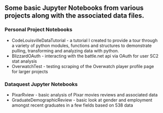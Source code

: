 ## Some basic Jupyter Notebooks from various projects along with the associated data files.

### Personal Project Notebooks
* CodeLouisvilleDataTutorial - a tutorial I created to provide a tour through a variety of python modules, functions and structures to demonstrate pulling, transforming and analyzing data with python.
* BlizzardOAuth - interacting with the battle.net api via OAuth for user SC2 stat analysis
* OverwatchTest - testing scraping of the Overwatch player profile page for larger projects

### Dataquest Jupyter Notebooks
* PixarRview - basic analysis of Pixar movies reviews and associated data
* GraduateDemographicReview - basic look at gender and employment amongst recent graduates in a few fields based on 538 data

